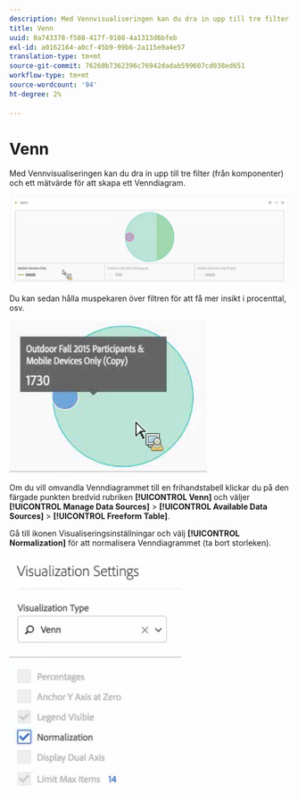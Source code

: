 ```yaml
---
description: Med Vennvisualiseringen kan du dra in upp till tre filter (från komponenter) och ett mätvärde för att skapa ett Venndiagram.
title: Venn
uuid: 0a743378-f588-417f-9108-4a1313d6bfeb
exl-id: a0162164-a0cf-45b9-99b6-2a115e9a4e57
translation-type: tm+mt
source-git-commit: 76260b7362396c76942dadab599607cd038ed651
workflow-type: tm+mt
source-wordcount: '94'
ht-degree: 2%

---
```


# Venn

Med Vennvisualiseringen kan du dra in upp till tre filter (från komponenter) och ett mätvärde för att skapa ett Venndiagram.

![](assets/venn.png)

Du kan sedan hålla muspekaren över filtren för att få mer insikt i procenttal, osv.

![](assets/venn_hover.png)

Om du vill omvandla Venndiagrammet till en frihandstabell klickar du på den färgade punkten bredvid rubriken **[!UICONTROL Venn]** och väljer **[!UICONTROL Manage Data Sources]** > **[!UICONTROL Available Data Sources]** > **[!UICONTROL Freeform Table]**.

Gå till ikonen Visualiseringsinställningar och välj **[!UICONTROL Normalization]** för att normalisera Venndiagrammet (ta bort storleken).

![](assets/normalization.png)
